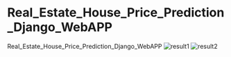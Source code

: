 # Real_Estate_House_Price_Prediction_Django_WebAPP
Real_Estate_House_Price_Prediction_Django_WebAPP
![result1](https://github.com/adnanmajeed82/Real_Estate_House_Price_Prediction_Django_WebAPP/assets/49750395/719532f1-b22c-4b7e-8460-8dbad19b8896)
![result2](https://github.com/adnanmajeed82/Real_Estate_House_Price_Prediction_Django_WebAPP/assets/49750395/3c79f638-5c36-4909-858b-d120c9b18839)

